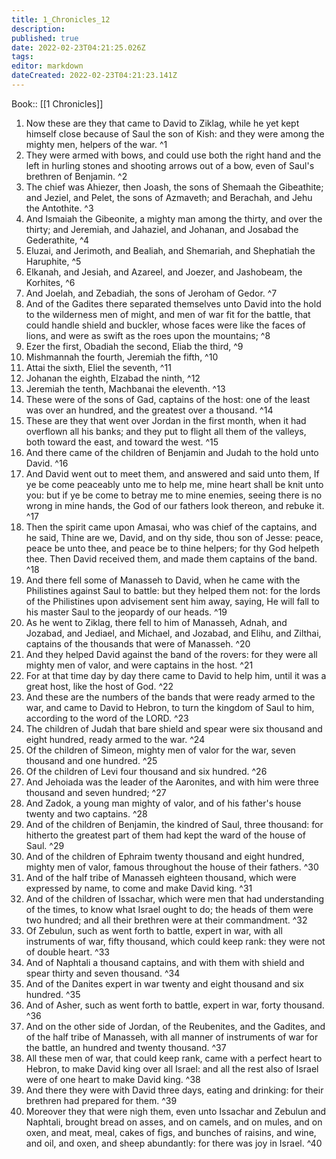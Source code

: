 ```yaml
---
title: 1_Chronicles_12
description: 
published: true
date: 2022-02-23T04:21:25.026Z
tags: 
editor: markdown
dateCreated: 2022-02-23T04:21:23.141Z
---
```


 Book:: [[1 Chronicles]]
 1. Now these are they that came to David to Ziklag, while he yet kept himself close because of Saul the son of Kish: and they were among the mighty men, helpers of the war. ^1
 2. They were armed with bows, and could use both the right hand and the left in hurling stones and shooting arrows out of a bow, even of Saul's brethren of Benjamin. ^2
 3. The chief was Ahiezer, then Joash, the sons of Shemaah the Gibeathite; and Jeziel, and Pelet, the sons of Azmaveth; and Berachah, and Jehu the Antothite. ^3
 4. And Ismaiah the Gibeonite, a mighty man among the thirty, and over the thirty; and Jeremiah, and Jahaziel, and Johanan, and Josabad the Gederathite, ^4
 5. Eluzai, and Jerimoth, and Bealiah, and Shemariah, and Shephatiah the Haruphite, ^5
 6. Elkanah, and Jesiah, and Azareel, and Joezer, and Jashobeam, the Korhites, ^6
 7. And Joelah, and Zebadiah, the sons of Jeroham of Gedor. ^7
 8. And of the Gadites there separated themselves unto David into the hold to the wilderness men of might, and men of war fit for the battle, that could handle shield and buckler, whose faces were like the faces of lions, and were as swift as the roes upon the mountains; ^8
 9. Ezer the first, Obadiah the second, Eliab the third, ^9
 10. Mishmannah the fourth, Jeremiah the fifth, ^10
 11. Attai the sixth, Eliel the seventh, ^11
 12. Johanan the eighth, Elzabad the ninth, ^12
 13. Jeremiah the tenth, Machbanai the eleventh. ^13
 14. These were of the sons of Gad, captains of the host: one of the least was over an hundred, and the greatest over a thousand. ^14
 15. These are they that went over Jordan in the first month, when it had overflown all his banks; and they put to flight all them of the valleys, both toward the east, and toward the west. ^15
 16. And there came of the children of Benjamin and Judah to the hold unto David. ^16
 17. And David went out to meet them, and answered and said unto them, If ye be come peaceably unto me to help me, mine heart shall be knit unto you: but if ye be come to betray me to mine enemies, seeing there is no wrong in mine hands, the God of our fathers look thereon, and rebuke it. ^17
 18. Then the spirit came upon Amasai, who was chief of the captains, and he said, Thine are we, David, and on thy side, thou son of Jesse: peace, peace be unto thee, and peace be to thine helpers; for thy God helpeth thee. Then David received them, and made them captains of the band. ^18
 19. And there fell some of Manasseh to David, when he came with the Philistines against Saul to battle: but they helped them not: for the lords of the Philistines upon advisement sent him away, saying, He will fall to his master Saul to the jeopardy of our heads. ^19
 20. As he went to Ziklag, there fell to him of Manasseh, Adnah, and Jozabad, and Jediael, and Michael, and Jozabad, and Elihu, and Zilthai, captains of the thousands that were of Manasseh. ^20
 21. And they helped David against the band of the rovers: for they were all mighty men of valor, and were captains in the host. ^21
 22. For at that time day by day there came to David to help him, until it was a great host, like the host of God. ^22
 23. And these are the numbers of the bands that were ready armed to the war, and came to David to Hebron, to turn the kingdom of Saul to him, according to the word of the LORD. ^23
 24. The children of Judah that bare shield and spear were six thousand and eight hundred, ready armed to the war. ^24
 25. Of the children of Simeon, mighty men of valor for the war, seven thousand and one hundred. ^25
 26. Of the children of Levi four thousand and six hundred. ^26
 27. And Jehoiada was the leader of the Aaronites, and with him were three thousand and seven hundred; ^27
 28. And Zadok, a young man mighty of valor, and of his father's house twenty and two captains. ^28
 29. And of the children of Benjamin, the kindred of Saul, three thousand: for hitherto the greatest part of them had kept the ward of the house of Saul. ^29
 30. And of the children of Ephraim twenty thousand and eight hundred, mighty men of valor, famous throughout the house of their fathers. ^30
 31. And of the half tribe of Manasseh eighteen thousand, which were expressed by name, to come and make David king. ^31
 32. And of the children of Issachar, which were men that had understanding of the times, to know what Israel ought to do; the heads of them were two hundred; and all their brethren were at their commandment. ^32
 33. Of Zebulun, such as went forth to battle, expert in war, with all instruments of war, fifty thousand, which could keep rank: they were not of double heart. ^33
 34. And of Naphtali a thousand captains, and with them with shield and spear thirty and seven thousand. ^34
 35. And of the Danites expert in war twenty and eight thousand and six hundred. ^35
 36. And of Asher, such as went forth to battle, expert in war, forty thousand. ^36
 37. And on the other side of Jordan, of the Reubenites, and the Gadites, and of the half tribe of Manasseh, with all manner of instruments of war for the battle, an hundred and twenty thousand. ^37
 38. All these men of war, that could keep rank, came with a perfect heart to Hebron, to make David king over all Israel: and all the rest also of Israel were of one heart to make David king. ^38
 39. And there they were with David three days, eating and drinking: for their brethren had prepared for them. ^39
 40. Moreover they that were nigh them, even unto Issachar and Zebulun and Naphtali, brought bread on asses, and on camels, and on mules, and on oxen, and meat, meal, cakes of figs, and bunches of raisins, and wine, and oil, and oxen, and sheep abundantly: for there was joy in Israel. ^40

